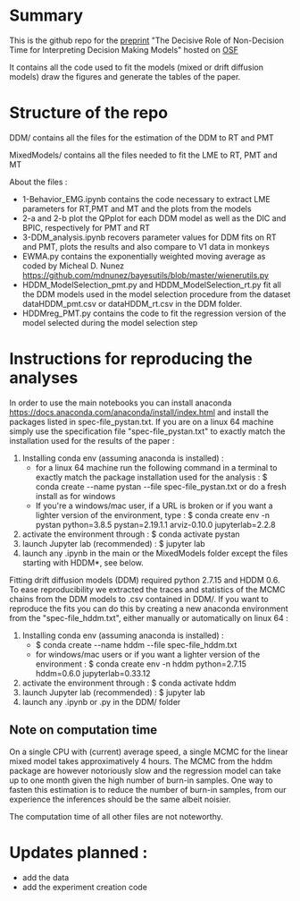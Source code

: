 # Summary
This is the github repo for the [preprint](https://psyarxiv.com/gewb3/) "The Decisive Role of Non-Decision Time for Interpreting Decision Making Models" hosted on [OSF](https://osf.io/t2ar3/) 

It contains all the code used to fit the models (mixed or drift diffusion models) draw the figures and generate the tables of the paper.

# Structure of the repo

DDM/ contains all the files for the estimation of the DDM to RT and PMT

MixedModels/ contains all the files needed to fit the LME to RT, PMT and MT

About the files : 
- 1-Behavior_EMG.ipynb contains the code necessary to extract LME parameters for RT,PMT and MT and the plots from the models
- 2-a and 2-b plot the QPplot for each DDM model as well as the DIC and BPIC, respectively for PMT and RT
- 3-DDM_analysis.ipynb recovers parameter values for DDM fits on RT and PMT, plots the results and also compare to V1 data in monkeys
- EWMA.py contains the exponentially weighted moving average as coded by Micheal D. Nunez https://github.com/mdnunez/bayesutils/blob/master/wienerutils.py
- HDDM_ModelSelection_pmt.py and HDDM_ModelSelection_rt.py fit all the DDM models used in the model selection procedure from the dataset dataHDDM_pmt.csv or dataHDDM_rt.csv in the DDM folder. 
- HDDMreg_PMT.py contains the code to fit the regression version of the model selected during the model selection step

# Instructions for reproducing the analyses
In order to use the main notebooks you can install anaconda https://docs.anaconda.com/anaconda/install/index.html and install the packages listed in spec-file_pystan.txt. If you are on a linux 64 machine simply use the specification file "spec-file_pystan.txt" to exactly match the installation used for the results of the paper : 
 1. Installing conda env (assuming anaconda is installed) :
     - for a linux 64 machine run the following command in a terminal to exactly match the package installation used for the analysis : $ conda create --name pystan --file spec-file_pystan.txt or do a fresh install as for windows
     - If you're a windows/mac user, if a URL is broken or if you want a lighter version of the environment, type : $ conda create env -n pystan python=3.8.5 pystan=2.19.1.1 arviz-0.10.0 jupyterlab=2.2.8
 2. activate the environment through : $ conda activate pystan
 3. launch Jupyter lab (recommended) : $ jupyter lab
 4. launch any .ipynb in the main or the MixedModels folder except the files starting with HDDM*, see below.

Fitting drift diffusion models (DDM) required python 2.7.15 and HDDM 0.6. To ease reproducibility we extracted the traces and statistics of the MCMC chains from the DDM models to .csv contained in DDM/. If you want to reproduce the fits you can do this by creating a new anaconda environment from the "spec-file_hddm.txt", either manually or automatically on linux 64 :
 1. Installing conda env (assuming anaconda is installed) :
     - $ conda create --name hddm --file spec-file_hddm.txt
     - for windows/mac users or if you want a lighter version of the environment : $ conda create env -n hddm python=2.7.15 hddm=0.6.0 jupyterlab=0.33.12
 2. activate the environment through : $ conda activate hddm
 3. launch Jupyter lab (recommended) : $ jupyter lab
 4. launch any .ipynb or .py in the DDM/ folder


## Note on computation time
On a single CPU with (current) average speed, a single MCMC for the linear mixed model takes approximatively 4 hours. The MCMC from the hddm package are however notoriously slow and the regression model can take up to one month given the high number of burn-in samples. One way to fasten this estimation is to reduce the number of burn-in samples, from our experience the inferences should be the same albeit noisier. 

The computation time of all other files are not noteworthy.

# Updates planned :
- add the data 
- add the experiment creation code
